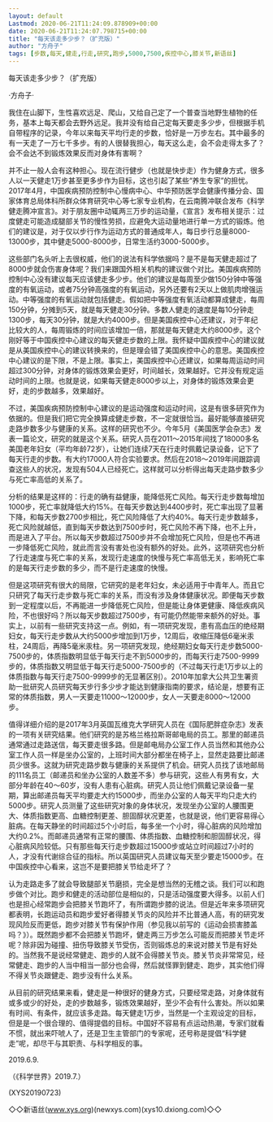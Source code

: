 ```yaml
---
layout: default
Lastmod: 2020-06-21T11:24:09.878909+00:00
date: 2020-06-21T11:24:07.798715+00:00
title: "每天该走多少步？（扩充版）"
author: "方舟子"
tags: [步数,每天,健走,行走,研究,跑步,5000,7500,疾控中心,膝关节,新语丝]
---
```


每天该走多少步？（扩充版）

·方舟子·

我住在山脚下，生性喜欢远足、爬山，又给自己定了一个普查当地野生植物的任务，基本上每天都会去野外远足。我并没有给自己定每天要走多少步，但根据手机自带程序的记录，今年以来每天平均行走的步数，恰好是一万步左右。其中最多的有一天走了一万七千多步。有的人很替我担心，每天这么走，会不会走得太多了？会不会达不到锻炼效果反而对身体有害啊？

并不止一般人会有这种担心。现在流行健步（也就是快步走）作为健身方式，很多人以一天健走1万步甚至更多步作为目标，这也引起了某些“养生专家”的担忧。2017年4月，中国疾病预防控制中心慢病中心、中华预防医学会健康传播分会、国家体育总局体科所群众体育研究中心等七家专业机构，在云南腾冲联合发布《科学健走腾冲宣言》。对于朋友圈中动辄两三万步的运动量，《宣言》发布相关提示：过度健走可能造成腿部关节的慢性劳损，应避免大运动量地进行单一方式的锻炼。他们的建议是，对于仅以步行作为运动方式的普通成年人，每日步行总量8000-13000步，其中健走5000-8000步，日常生活约3000-5000步。

这些部门名头听上去很权威，他们的说法有科学依据吗？是不是每天健走超过了8000步就会伤害身体呢？我们来跟国外相关机构的建议做个对比。美国疾病预防控制中心没有建议每天应该健走多少步。他们的建议是每周至少做150分钟中等强度的有氧运动，或者75分钟高强度的有氧运动，另外还要有2天以上做肌肉增强运动。中等强度的有氧运动就包括健走。假如把中等强度有氧活动都算成健走，每周150分钟，分摊到5天，就是每天健走30分钟。多数人健走的速度是每10分钟走1300步，每天30分钟，就是大约4000步。但是美国疾控中心还建议，对于年纪比较大的人，每周锻炼的时间应该增加一倍，那就是每天健走大约8000步。这个刚好等于中国疾控中心建议的每天健走步数的上限。我怀疑中国疾控中心的建议就是从美国疾控中心的建议转换来的，但是理会错了美国疾控中心的意思。美国疾控中心建议的是下限，不是上限。事实上，美国疾控中心还建议，如果每周运动时间超过300分钟，对身体的锻炼效果会更好，时间越长，效果越好。它并没有规定运动时间的上限。也就是说，如果每天健走8000步以上，对身体的锻炼效果会更好，走的步数越多，效果越好。

不过，美国疾病预防控制中心建议的是运动强度和运动时间，这是有很多研究作为依据的。但是我们把它完全换算成健走步数，不一定就很恰当。最好能够直接研究走路步数多少与健康的关系。这样的研究也不少。今年5月《美国医学会杂志》发表一篇论文，研究的就是这个关系。研究人员在2011～2015年间找了18000多名美国老年妇女（平均年龄72岁），让她们连续7天在行走时佩戴记录设备，记下了每天行走的步数。有大约17000人符合实验要求。然后在2018～2019年间跟踪调查这些人的状况，发现有504人已经死亡。这样就可以分析得出每天走路步数多少与死亡率高低的关系了。

分析的结果是这样的：行走的确有益健康，能降低死亡风险。每天行走步数每增加1000步，死亡率就降低大约15%。在每天步数达到4400步时，死亡率出现了显著下降，和每天步数2700步相比，死亡风险降低了大约40%。每天行走步数越多，死亡风险就越低，直到每天步数达到7500步时，死亡风险不再下降，也不上升，而是进入了平台。所以每天步数超过7500步并不会增加死亡风险，但是也不再进一步降低死亡风险，就此而言没有害处也没有额外的好处。此外，这项研究也分析了行走速度与死亡率的关系，发现行走速度的快慢与死亡率高低无关，影响死亡率的是每天行走步数的多少，而不是行走速度的快慢。

但是这项研究有很大的局限，它研究的是老年妇女，未必适用于中青年人。而且它只研究了每天行走步数与死亡率的关系，而没有涉及身体健康状况。即便每天步数到一定程度以后，不再能进一步降低死亡风险，但是能让身体更健康、降低疾病风险，不也很好吗？所以每天步数超过7500步，有可能仍然能带来额外的好处。事实上，以前有一些研究支持这一点。例如，有一项研究发现，患有高血压的绝经期妇女，每天行走步数从大约5000步增加到1万步，12周后，收缩压降低6毫米汞柱，24周后，再降5毫米汞柱。另一项研究发现，绝经期妇女每天行走步数5000-7500步的，体质指数明显低于每天行走不到5000步的，而每天行走7500-9999步的，体质指数又明显低于每天行走5000-7500步的（不过每天行走1万步以上的体质指数与每天行走7500-9999步的无显著区别）。2010年加拿大公共卫生署资助一批研究人员研究每天步行多少步才能达到健康指南的要求，结论是，想要有正常的体质指数，男人一天要走11000～12000步，女人一天要走8000～12000步。

值得详细介绍的是2017年3月英国瓦维克大学研究人员在《国际肥胖症杂志》发表的一项有关研究结果。他们研究的是苏格兰格拉斯哥邮电局的员工。那里的邮递员通常通过走路送信，每天要走很多路。但是邮电局办公室工作人员当然和其他办公室工作人员一样是坐办公室的，上班时间大部分都坐在椅子上，显然走路要比邮递员少很多。这就为研究走路步数与健康的关系提供了机会。研究人员找了该地邮局的111名员工（邮递员和坐办公室的人数差不多）参与研究，这些人有男有女，大部分年龄在40～60岁，没有人患有心脏病。研究人员让他们佩戴记录设备一星期，算出邮递员每天平均要走大约15000步，而坐办公室的人每天平均只走大约5000步。研究人员测量了这些研究对象的身体状况，发现坐办公室的人腰围更大、体质指数更高、血糖控制更差、胆固醇状况更差，也就是说，他们更容易得心脏病。在每天静坐的时间超过5个小时后，每多坐一个小时，得心脏病的风险增加大约0.2%。而邮递员通常有正常的腰围、体质指数、血糖控制和胆固醇状况，得心脏病风险较低。只有那些每天行走步数超过15000步或站立时间超过7小时的人，才没有代谢综合征的指标。所以英国研究人员建议每天至少要走15000步。在中国疾控中心看来，这岂不是要把膝关节给走坏了？

认为走路走多了就会导致腿部关节磨损，完全是想当然的无稽之谈。我们可以和跑步做个对比。跑步和健走的活动部位是相似的，只是活动强度要大得多。以前人们也是担心经常跑步会把膝关节跑坏了，有所谓跑步膝的说法。但是近年来多项研究都表明，长跑运动员和跑步爱好者得膝关节炎的风险并不比普通人高，有的研究发现风险反而更低，跑步对膝关节有保护作用（参见我以前写的《运动会损害膝盖吗？》）。既然跑步都不会把膝关节跑坏，健走两三万步怎么可能反而把膝关节走坏呢？除非因为碰撞、扭伤导致膝关节受伤，否则锻炼总的来说对膝关节是有好处的。当然我不是说经常健走、跑步的人就不会得膝关节炎。膝关节炎非常常见，经常健走、跑步的人当中相当一部分也会得，然后就怪罪到健走、跑步，其实他们得不得关节炎跟健走、跑步没有什么关系。

从目前的研究结果来看，健走是一种很好的健身方式，只要经常走路，对身体就有或多或少的好处，走的步数越多，锻炼效果越好，至少不会有什么害处。所以如果有时间、有条件，就应该多走路。每天健走1万步，当然是一个主观设定的目标，但是是一个很合理的、值得提倡的目标。中国好不容易有点运动热潮，专家们就看不惯，就出来吓唬人了，还是卫生主管部门的专家呢，还号称是提倡“科学健走”呢，却尽干与其职责、与科学相反的事。

2019.6.9.

（《科学世界》2019.7.）

(XYS20190723)

◇◇新语丝(www.xys.org)(newxys.com)(xys10.dxiong.com)◇◇

